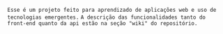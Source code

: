 ```Esse é um projeto feito para aprendizado de aplicações web e uso de tecnologias emergentes.```
```A descrição das funcionalidades tanto do front-end quanto da api estão na seção "wiki" do repositório.```
